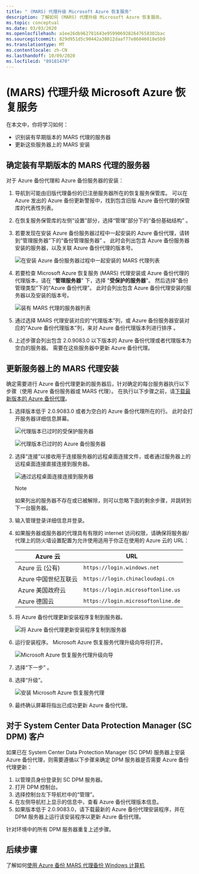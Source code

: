```yaml
---
title: " (MARS) 代理升级 Microsoft Azure 恢复服务"
description: 了解如何 (MARS) 代理升级 Microsoft Azure 恢复服务。
ms.topic: conceptual
ms.date: 03/03/2020
ms.openlocfilehash: a1ee26db962781643e9599069282647658301bac
ms.sourcegitcommit: 829d951d5c90442a38012daaf77e86046018e5b9
ms.translationtype: MT
ms.contentlocale: zh-CN
ms.lasthandoff: 10/09/2020
ms.locfileid: "89181470"
---
```

# <a name="upgrade-the-microsoft-azure-recovery-services-mars-agent"></a> (MARS) 代理升级 Microsoft Azure 恢复服务

在本文中，你将学习如何：

* 识别装有早期版本的 MARS 代理的服务器
* 更新这些服务器上的 MARS 安装

## <a name="identify-servers-with-earlier-versions-of-the-mars-agent"></a>确定装有早期版本的 MARS 代理的服务器

对于 Azure 备份代理和 Azure 备份服务器的安装：

1. 导航到可能由旧版代理备份的已注册服务器所在的恢复服务保管库。 可以在 Azure 发出的 Azure 备份更新警报中，找到包含旧版 Azure 备份代理的保管库的代表性列表。
1. 在恢复服务保管库的左侧“设置”部分，选择“管理”部分下的“备份基础结构”  。
1. 若要发现在安装 Azure 备份服务器过程中一起安装的 Azure 备份代理，请转到“管理服务器”下的“备份管理服务器” 。 此时会列出包含 Azure 备份服务器安装的服务器，以及关联 Azure 备份代理的版本号。

    ![在安装 Azure 备份服务器过程中一起安装的 MARS 代理列表](./media/upgrade-mars-agent/backup-management-servers.png)

1. 若要检查 Microsoft Azure 恢复服务 (MARS) 代理安装或 Azure 备份代理的代理版本，请在 "**管理服务器**" 下，选择 "**受保护的服务器**"。 然后选择“备份管理类型”下的“Azure 备份代理”。 此时会列出包含 Azure 备份代理安装的服务器以及安装的版本号。

    ![装有 MARS 代理的服务器列表](./media/upgrade-mars-agent/protected-servers.png)

1. 通过选择 MARS 代理安装对应的“代理版本”列，或 Azure 备份服务器安装对应的“Azure 备份代理版本”列，来对 Azure 备份代理版本列进行排序 。

1. 上述步骤会列出包含 2.0.9083.0 以下版本的 Azure 备份代理或者代理版本为空白的服务器。 需要在这些服务器中更新 Azure 备份代理。

## <a name="update-the-mars-agent-installation-on-the-server"></a>更新服务器上的 MARS 代理安装

确定需要进行 Azure 备份代理更新的服务器后，针对确定的每台服务器执行以下步骤（使用 Azure 备份服务器或 MARS 代理）。 在执行以下步骤之前，请[下载最新版本的 Azure 备份代理](https://aka.ms/azurebackup_agent)。

1. 选择版本低于 2.0.9083.0 或者为空白的 Azure 备份代理所在的行。 此时会打开服务器详细信息屏幕。

    ![代理版本已过时的受保护服务器](./media/upgrade-mars-agent/old-agent-version.png)

    ![代理版本已过时的 Azure 备份服务器](./media/upgrade-mars-agent/backup-management-servers-old-versions.png)

1. 选择“连接”以接收用于连接服务器的远程桌面连接文件，或者通过服务器上的远程桌面连接直接连接到服务器。

    ![通过远程桌面连接连接到服务器](./media/upgrade-mars-agent/connect-to-server.png)

    >[!NOTE]
    > 如果列出的服务器不存在或已被解除，则可以忽略下面的剩余步骤，并跳转到下一台服务器。

1. 输入管理登录详细信息并登录。

1. 如果服务器或服务器的代理具有有限的 internet 访问权限，请确保将服务器/代理上的防火墙设置配置为允许使用适用于你正在使用的 Azure 云的 URL：

    Azure 云 | URL
    --- | ---
    Azure 云 (公有)  |   `https://login.windows.net`
    Azure 中国世纪互联云   | `https://login.chinacloudapi.cn`
    Azure 美国政府云 |   `https://login.microsoftonline.us`
    Azure 德国云  |  `https://login.microsoftonline.de`

1. 将 Azure 备份代理更新安装程序复制到服务器。

    ![将 Azure 备份代理更新安装程序复制到服务器](./media/upgrade-mars-agent/copy-agent-installer.png)

1. 运行安装程序。 Microsoft Azure 恢复服务代理升级向导将打开。

    ![Microsoft Azure 恢复服务代理升级向导](./media/upgrade-mars-agent/agent-upgrade-wizard.png)

1. 选择“下一步”  。

1. 选择“升级”。

    ![安装 Microsoft Azure 恢复服务代理](./media/upgrade-mars-agent/upgrade-installation.png)

1. 最终确认屏幕将指出已成功更新 Azure 备份代理。

## <a name="for-system-center-data-protection-manager-sc-dpm-customers"></a>对于 System Center Data Protection Manager (SC DPM) 客户

如果已在 System Center Data Protection Manager (SC DPM) 服务器上安装 Azure 备份代理，则需要遵循以下步骤来确定 DPM 服务器是否需要 Azure 备份代理更新：

1. 以管理员身份登录到 SC DPM 服务器。
2. 打开 DPM 控制台。
3. 选择控制台左下导航栏中的“管理”。
4. 在左侧导航栏上显示的信息中，查看 Azure 备份代理版本信息。
5. 如果版本低于 2.0.9083.0，请下载最新的 Azure 备份代理安装程序，并在 DPM 服务器上运行该安装程序以更新 Azure 备份代理。

针对环境中的所有 DPM 服务器重复上述步骤。

## <a name="next-steps"></a>后续步骤

了解如何[使用 Azure 备份 MARS 代理备份 Windows 计算机](backup-windows-with-mars-agent.md)
